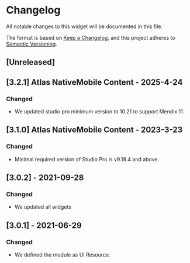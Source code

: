 # Changelog

All notable changes to this widget will be documented in this file.

The format is based on [Keep a Changelog](https://keepachangelog.com/en/1.0.0/), and this project adheres to [Semantic Versioning](https://semver.org/spec/v2.0.0.html).

## [Unreleased]

## [3.2.1] Atlas NativeMobile Content - 2025-4-24

### Changed

-   We updated studio pro minimum version to 10.21 to support Mendix 11.

## [3.1.0] Atlas NativeMobile Content - 2023-3-23

### Changed

-   Minimal required version of Studio Pro is v9.18.4 and above.

## [3.0.2] - 2021-09-28

### Changed

-   We updated all widgets

## [3.0.1] - 2021-06-29

### Changed

-   We defined the module as UI Resource.
